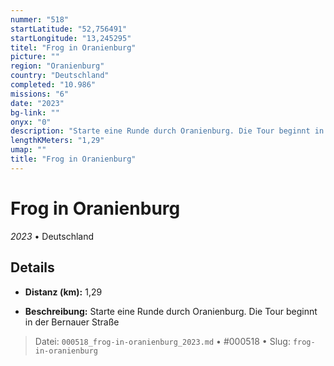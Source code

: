 ```yaml
---
nummer: "518"
startLatitude: "52,756491"
startLongitude: "13,245295"
titel: "Frog in Oranienburg"
picture: ""
region: "Oranienburg"
country: "Deutschland"
completed: "10.986"
missions: "6"
date: "2023"
bg-link: ""
onyx: "0"
description: "Starte eine Runde durch Oranienburg. Die Tour beginnt in der Bernauer Straße"
lengthKMeters: "1,29"
umap: ""
title: "Frog in Oranienburg"
---
```

# Frog in Oranienburg

*2023* • Deutschland



## Details
- **Distanz (km):** 1,29



- **Beschreibung:** Starte eine Runde durch Oranienburg. Die Tour beginnt in der Bernauer Straße



> Datei: `000518_frog-in-oranienburg_2023.md` • #000518 • Slug: `frog-in-oranienburg`

